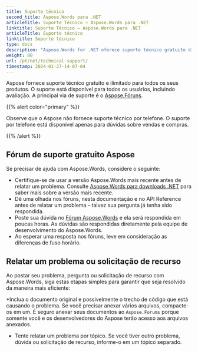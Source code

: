 ```yaml
---
title: Suporte técnico
second_title: Aspose.Words para .NET
articleTitle: Suporte Técnico – Aspose.Words para .NET
linktitle: Suporte Técnico – Aspose.Words para .NET
articleTitle: Suporte técnico
linktitle: Suporte técnico
type: docs
description: "Aspose.Words for .NET oferece suporte técnico gratuito disponível para todos os usuários. Por favor, relate sua pergunta, problema ou solicitação de recurso usando o Fórum de suporte gratuito Aspose."
weight: 80
url: /pt/net/technical-support/
timestamp: 2024-01-27-14-07-04
---
```


Aspose fornece suporte técnico gratuito e ilimitado para todos os seus produtos. O suporte está disponível para todos os usuários, incluindo avaliação. A principal via de suporte é o [Aspose.Fóruns](https://forum.aspose.com/c/words/8).

{{% alert color="primary" %}}

Observe que o Aspose não fornece suporte técnico por telefone. O suporte por telefone está disponível apenas para dúvidas sobre vendas e compras.

{{% /alert %}}

## Fórum de suporte gratuito Aspose

Se precisar de ajuda com Aspose.Words, considere o seguinte:

* Certifique-se de usar a versão Aspose.Words mais recente antes de relatar um problema. Consulte [Aspose.Words para downloads .NET](https://www.nuget.org/packages/Aspose.Words/) para saber mais sobre a versão mais recente.
* Dê uma olhada nos fóruns, nesta documentação e no API Reference antes de relatar um problema – talvez sua pergunta já tenha sido respondida.
* Poste sua dúvida no [Fórum Aspose.Words](https://forum.aspose.com/c/words/8) e ela será respondida em poucas horas. As dúvidas são respondidas diretamente pela equipe de desenvolvimento do Aspose.Words.
* Ao esperar uma resposta nos fóruns, leve em consideração as diferenças de fuso horário.

## Relatar um problema ou solicitação de recurso

Ao postar seu problema, pergunta ou solicitação de recurso com Aspose.Words, siga estas etapas simples para garantir que seja resolvido da maneira mais eficiente:

*Inclua o documento original e possivelmente o trecho de código que está causando o problema. Se você precisar anexar vários arquivos, compacte-os em um. É seguro anexar seus documentos ao `Aspose.Forums` porque somente você e os desenvolvedores do Aspose terão acesso aos arquivos anexados.
* Tente relatar um problema por tópico. Se você tiver outro problema, dúvida ou solicitação de recurso, informe-o em um tópico separado.
